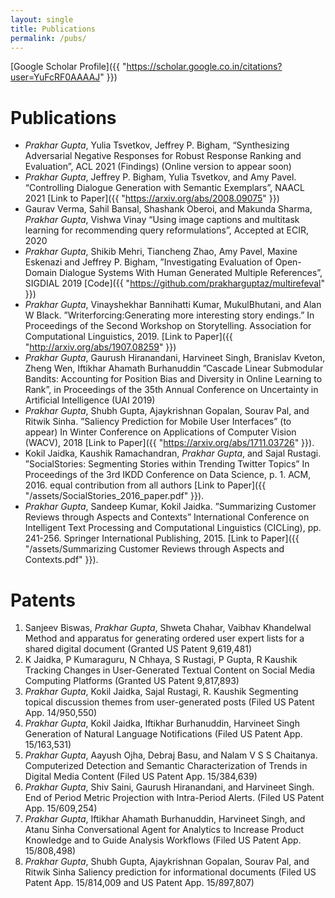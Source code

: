 ```yaml
---
layout: single
title: Publications 
permalink: /pubs/
---
```

[Google Scholar Profile]({{ "https://scholar.google.co.in/citations?user=YuFcRF0AAAAJ" }})

# Publications #
- *Prakhar Gupta*, Yulia Tsvetkov, Jeffrey P. Bigham, “Synthesizing Adversarial Negative Responses for Robust Response Ranking and Evaluation”, ACL 2021 (Findings) (Online version to appear soon)
- *Prakhar Gupta*, Jeffrey P. Bigham, Yulia Tsvetkov, and Amy Pavel. “Controlling Dialogue Generation with Semantic Exemplars”, NAACL 2021  [Link to Paper]({{ "https://arxiv.org/abs/2008.09075" }})
- Gaurav Verma, Sahil Bansal, Shashank Oberoi, and Makunda Sharma, *Prakhar Gupta*, Vishwa Vinay “Using image captions and multitask learning for recommending query reformulations”, Accepted at ECIR, 2020
- *Prakhar Gupta*,  Shikib  Mehri,  Tiancheng  Zhao,  Amy  Pavel,  Maxine  Eskenazi  and  Jeffrey P. Bigham, 
”Investigating Evaluation of Open-Domain Dialogue Systems With Human Generated Multiple References”, SIGDIAL 2019 [Code]({{ "https://github.com/prakharguptaz/multirefeval" }})
- *Prakhar Gupta*, Vinayshekhar Bannihatti Kumar, MukulBhutani,  and  Alan  W  Black. 
”Writerforcing:Generating more interesting story endings.” In Proceedings of the Second Workshop on Storytelling. Association for Computational Linguistics, 2019. [Link to Paper]({{ "http://arxiv.org/abs/1907.08259" }})
- *Prakhar Gupta*, Gaurush Hiranandani, Harvineet Singh, Branislav Kveton, Zheng Wen, Iftikhar Ahamath Burhanuddin 
”Cascade Linear Submodular Bandits: Accounting for Position Bias and Diversity in Online Learning to Rank”, in Proceedings of the 35th Annual Conference on Uncertainty in Artificial Intelligence (UAI 2019)
- *Prakhar Gupta*, Shubh Gupta, Ajaykrishnan Gopalan, Sourav Pal, and Ritwik Sinha. 
”Saliency Prediction for Mobile User Interfaces” (to appear) In Winter Conference on Applications of Computer Vision (WACV), 2018 [Link to Paper]({{ "https://arxiv.org/abs/1711.03726" }}).
- Kokil Jaidka, Kaushik Ramachandran, *Prakhar Gupta*, and Sajal Rustagi. 
”SocialStories: Segmenting Stories within Trending Twitter Topics” In Proceedings of the 3rd IKDD Conference on Data Science, p. 1. ACM, 2016.
 equal contribution from all authors [Link to Paper]({{ "/assets/SocialStories_2016_paper.pdf" }}).
- *Prakhar Gupta*, Sandeep Kumar, Kokil Jaidka. 
”Summarizing Customer Reviews through Aspects and Contexts”
International Conference on Intelligent Text Processing and Computational Linguistics (CICLing), pp. 241-256. Springer International Publishing, 2015. [Link to Paper]({{ "/assets/Summarizing Customer Reviews through Aspects and Contexts.pdf" }}).

# Patents #
1. Sanjeev Biswas, *Prakhar Gupta*, Shweta Chahar, Vaibhav Khandelwal 
Method and apparatus for generating ordered user expert lists for a shared digital document (Granted US Patent 9,619,481)
2. K Jaidka, P Kumaraguru, N Chhaya, S Rustagi, P Gupta, R Kaushik 
Tracking Changes in User-Generated Textual Content on Social Media Computing Platforms (Granted US Patent 9,817,893)
3. *Prakhar Gupta*, Kokil Jaidka, Sajal Rustagi, R. Kaushik
Segmenting topical discussion themes from user-generated posts (Filed US Patent App. 14/950,550)
4. *Prakhar Gupta*, Kokil Jaidka, Iftikhar Burhanuddin, Harvineet Singh 
Generation of Natural Language Notifications (Filed US Patent App. 15/163,531)
5. *Prakhar Gupta*, Aayush Ojha, Debraj Basu, and Nalam V S S Chaitanya.
Computerized Detection and Semantic Characterization of Trends in Digital Media Content (Filed US Patent App. 15/384,639)
6. *Prakhar Gupta*, Shiv Saini, Gaurush Hiranandani, and Harvineet Singh. 
End of Period Metric Projection with Intra-Period Alerts. (Filed US Patent App. 15/609,254)
7. *Prakhar Gupta*, Iftikhar Ahamath Burhanuddin, Harvineet Singh, and Atanu Sinha 
Conversational Agent for Analytics to Increase Product Knowledge and to Guide Analysis Workflows (Filed US Patent App. 15/808,498)
8. *Prakhar Gupta*, Shubh Gupta, Ajaykrishnan Gopalan, Sourav Pal, and Ritwik Sinha 
Saliency prediction for informational documents (Filed US Patent App. 15/814,009 and US Patent App. 15/897,807)
